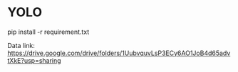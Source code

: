 # YOLO

pip install -r requirement.txt

Data link: https://drive.google.com/drive/folders/1UubvquvLsP3ECy6AO1JoB4d65advtXkE?usp=sharing
